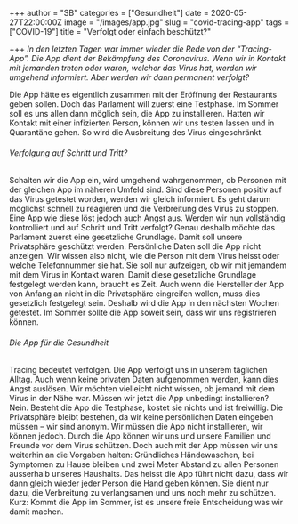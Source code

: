 +++
author = "SB"
categories = ["Gesundheit"]
date = 2020-05-27T22:00:00Z
image = "/images/app.jpg"
slug = "covid-tracing-app"
tags = ["COVID-19"]
title = "Verfolgt oder einfach beschützt?"

+++
_In den letzten Tagen war immer wieder die Rede von der “Tracing-App”. Die App dient der Bekämpfung des Coronavirus. Wenn wir in Kontakt mit jemanden treten oder waren, welcher das Virus hat, werden wir umgehend informiert. Aber werden wir dann permanent verfolgt?_

Die App hätte es eigentlich zusammen mit der Eröffnung der Restaurants geben sollen. Doch das Parlament will zuerst eine Testphase. Im Sommer soll es uns allen dann möglich sein, die App zu installieren. Hatten wir Kontakt mit einer infizierten Person, können wir uns testen lassen und in Quarantäne gehen. So wird die Ausbreitung des Virus eingeschränkt.

###### Verfolgung auf Schritt und Tritt?

Schalten wir die App ein, wird umgehend wahrgenommen, ob Personen mit der gleichen App im näheren Umfeld sind. Sind diese Personen positiv auf das Virus getestet worden, werden wir gleich informiert. Es geht darum möglichst schnell zu reagieren und die Verbreitung des Virus zu stoppen. Eine App wie diese löst jedoch auch Angst aus. Werden wir nun vollständig kontrolliert und auf Schritt und Tritt verfolgt? Genau deshalb möchte das Parlament zuerst eine gesetzliche Grundlage. Damit soll unsere Privatsphäre geschützt werden. Persönliche Daten soll die App nicht anzeigen. Wir wissen also nicht, wie die Person mit dem Virus heisst oder welche Telefonnummer sie hat. Sie soll nur aufzeigen, ob wir mit jemandem mit dem Virus in Kontakt waren. Damit diese gesetzliche Grundlage festgelegt werden kann, braucht es Zeit. Auch wenn die Hersteller der App von Anfang an nicht in die Privatsphäre eingreifen wollen, muss dies gesetzlich festgelegt sein. Deshalb wird die App in den nächsten Wochen getestet. Im Sommer sollte die App soweit sein, dass wir uns registrieren können.

###### Die App für die Gesundheit

Tracing bedeutet verfolgen. Die App verfolgt uns in unserem täglichen Alltag. Auch wenn keine privaten Daten aufgenommen werden, kann dies Angst auslösen. Wir möchten vielleicht nicht wissen, ob jemand mit dem Virus in der Nähe war. Müssen wir jetzt die App unbedingt installieren? Nein. Besteht die App die Testphase, kostet sie nichts und ist freiwillig. Die Privatsphäre bleibt bestehen, da wir keine persönlichen Daten eingeben müssen – wir sind anonym. Wir müssen die App nicht installieren, wir können jedoch. Durch die App können wir uns und unsere Familien und Freunde vor dem Virus schützen. Doch auch mit der App müssen wir uns weiterhin an die Vorgaben halten: Gründliches Händewaschen, bei Symptomen zu Hause bleiben und zwei Meter Abstand zu allen Personen ausserhalb unseres Haushalts. Das heisst die App führt nicht dazu, dass wir dann gleich wieder jeder Person die Hand geben können. Sie dient nur dazu, die Verbreitung zu verlangsamen und uns noch mehr zu schützen. Kurz: Kommt die App im Sommer, ist es unsere freie Entscheidung was wir damit machen.